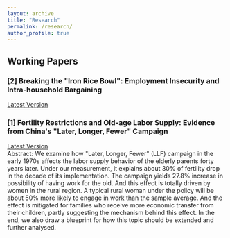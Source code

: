 ```yaml
---
layout: archive
title: "Research"
permalink: /research/
author_profile: true
---
```


## Working Papers

### \[2\] Breaking the "Iron Rice Bowl": Employment Insecurity and Intra-household Bargaining
[Latest Version](https://wangwz95.github.io/Documents/Employment-insecurity-and-intra-family-bargaining.pdf)


### \[1\] Fertility Restrictions and Old-age Labor Supply: Evidence from China's "Later, Longer, Fewer" Campaign
[Latest Version](https://wangwz95.github.io/Documents/Fertility-Restrictions-and-Old-age-labor-supply.pdf)<br/>
Abstract: We examine how "Later, Longer, Fewer" (LLF) campaign in the early 1970s affects the labor supply behavior of the elderly parents forty years later. Under our measurement, it explains about 30% of fertility drop in the decade of its implementation. The campaign yields 27.8% increase in possibility of having work for the old. And this effect is totally driven by women in the rural region. A typical rural woman under the policy will be about 50% more likely to engage in work than the sample average. And the effect is mitigated for families who receive more economic transfer from their children, partly suggesting the mechanism behind this effect. In the end, we also draw a blueprint for how this topic should be extended and further analysed.


